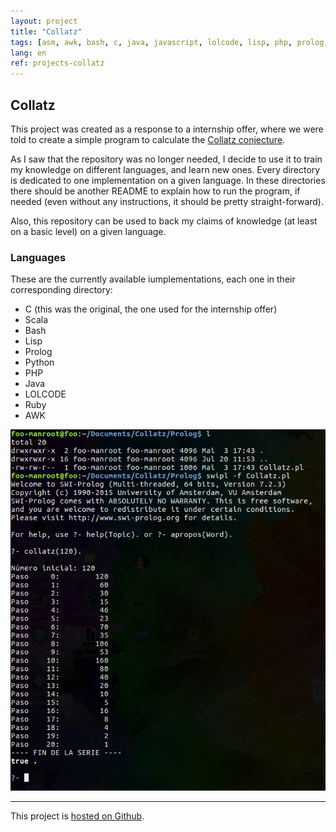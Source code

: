 ```yaml
---
layout: project
title: "Collatz"
tags: [asm, awk, bash, c, java, javascript, lolcode, lisp, php, prolog, python, ruby, scala]
lang: en
ref: projects-collatz
---
```


## Collatz

This project was created as a response to a internship offer, where we were told to
create a simple program to calculate the
[Collatz conjecture](https://en.wikipedia.org/wiki/Collatz_conjecture).

As I saw that the repository was no longer needed, I decide to use it to train my
knowledge on different languages, and learn new ones. Every directory is dedicated to
one implementation on a given language. In these directories there should be another
README to explain how to run the program, if needed (even without any instructions, it
should be pretty straight-forward).

Also, this repository can be used to back my claims of knowledge (at least on a basic
level) on a given language.


### Languages

These are the currently available iumplementations, each one in their corresponding
directory:

  - C (this was the original, the one used for the internship offer)
  - Scala
  - Bash
  - Lisp
  - Prolog
  - Python
  - PHP
  - Java
  - LOLCODE
  - Ruby
  - AWK


![example in Prolog](/assets/projects/images/collatz-prolog.png "Example run on Prolog")

----

This project is [hosted on Github](https://github.com/Foo-Manroot/Collatz).
